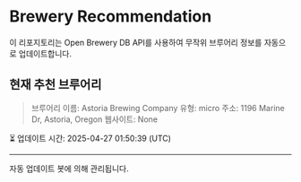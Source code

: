 # Brewery Recommendation

이 리포지토리는 Open Brewery DB API를 사용하여 무작위 브루어리 정보를 자동으로 업데이트합니다.

## 현재 추천 브루어리
> 브루어리 이름: Astoria Brewing Company
유형: micro
주소: 1196 Marine Dr, Astoria, Oregon
웹사이트: None

⏳ 업데이트 시간: 2025-04-27 01:50:39 (UTC)

---
자동 업데이트 봇에 의해 관리됩니다.